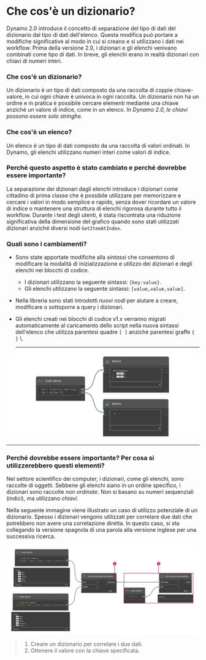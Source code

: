 # Che cos'è un dizionario? 

Dynamo 2.0 introduce il concetto di separazione del tipo di dati del dizionario dal tipo di dati dell'elenco. Questa modifica può portare a modifiche significative al modo in cui si creano e si utilizzano i dati nei workflow. Prima della versione 2.0, i dizionari e gli elenchi venivano combinati come tipo di dati. In breve, gli elenchi erano in realtà dizionari con chiavi di numeri interi.

### **Che cos'è un dizionario?**

Un dizionario è un tipo di dati composto da una raccolta di coppie chiave-valore, in cui ogni chiave è univoca in ogni raccolta. Un dizionario non ha un ordine e in pratica è possibile cercare elementi mediante una chiave anziché un valore di indice, come in un elenco. _In Dynamo 2.0, le chiavi possono essere solo stringhe._

### **Che cos'è un elenco?**

Un elenco è un tipo di dati composto da una raccolta di valori ordinati. In Dynamo, gli elenchi utilizzano numeri interi come valori di indice.

### **Perché questo aspetto è stato cambiato e perché dovrebbe essere importante?**

La separazione dei dizionari dagli elenchi introduce i dizionari come cittadino di prima classe che è possibile utilizzare per memorizzare e cercare i valori in modo semplice e rapido, senza dover ricordare un valore di indice o mantenere una struttura di elenchi rigorosa durante tutto il workflow. Durante i test degli utenti, è stata riscontrata una riduzione significativa della dimensione del grafico quando sono stati utilizzati dizionari anziché diversi nodi `GetItemAtIndex`.

### **Quali sono i cambiamenti?**

* Sono state apportate modifiche alla _sintassi_ che consentono di modificare la modalità di inizializzazione e utilizzo dei dizionari e degli elenchi nei blocchi di codice.
  * I dizionari utilizzano la seguente sintassi: `{key:value}`.
  * Gli elenchi utilizzano la seguente sintassi: `[value,value,value]`.
* Nella libreria sono stati introdotti _nuovi nodi_ per aiutare a creare, modificare o sottoporre a query i dizionari.
*   Gli elenchi creati nei blocchi di codice v1.x verranno migrati automaticamente al caricamento dello script nella nuova sintassi dell'elenco che utilizza parentesi quadre `[ ]` anziché parentesi graffe `{ }` \\.

    ***

![](<../images/5-5/1/what is a dictionary - what are the changes (1) (4).jpg>)

***

### **Perché dovrebbe essere importante? Per cosa si utilizzerebbero questi elementi?**

Nel settore scientifico dei computer, i dizionari, come gli elenchi, sono raccolte di oggetti. Sebbene gli elenchi siano in un ordine specifico, i dizionari sono raccolte _non ordinate_. Non si basano su numeri sequenziali (indici), ma utilizzano _chiavi_.

Nella seguente immagine viene illustrato un caso di utilizzo potenziale di un dizionario. Spesso i dizionari vengono utilizzati per correlare due dati che potrebbero non avere una correlazione diretta. In questo caso, si sta collegando la versione spagnola di una parola alla versione inglese per una successiva ricerca.

![](../images/5-5/1/whatisadictionary-whatwouldyouusethesefor.jpg)

> 1. Creare un dizionario per correlare i due dati.
> 2. Ottenere il valore con la chiave specificata.
